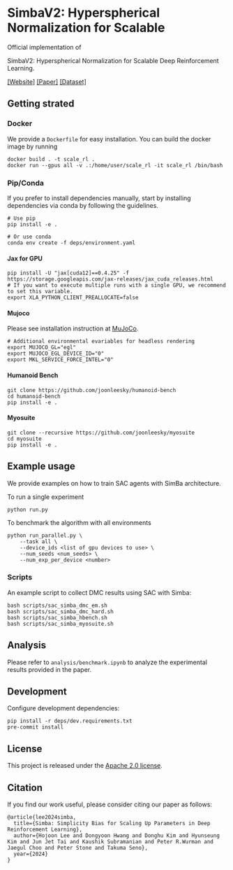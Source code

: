# SimbaV2: Hyperspherical Normalization for Scalable

Official implementation of 

SimbaV2: Hyperspherical Normalization for Scalable Deep Reinforcement Learning.

[[Website]](https://www.tdmpc2.com) [[Paper]](https://arxiv.org/abs/2310.16828) [[Dataset]](https://www.tdmpc2.com/dataset)

## Getting strated

### Docker

We provide a `Dockerfile` for easy installation. You can build the docker image by running

```
docker build . -t scale_rl .
docker run --gpus all -v .:/home/user/scale_rl -it scale_rl /bin/bash
```

### Pip/Conda

If you prefer to install dependencies manually, start by installing dependencies via conda by following the guidelines.
```
# Use pip
pip install -e .

# Or use conda
conda env create -f deps/environment.yaml
```

#### Jax for GPU
```
pip install -U "jax[cuda12]==0.4.25" -f https://storage.googleapis.com/jax-releases/jax_cuda_releases.html
# If you want to execute multiple runs with a single GPU, we recommend to set this variable.
export XLA_PYTHON_CLIENT_PREALLOCATE=false
```

#### Mujoco
Please see installation instruction at [MuJoCo](https://github.com/google-deepmind/mujoco).
```
# Additional environmental evariables for headless rendering
export MUJOCO_GL="egl"
export MUJOCO_EGL_DEVICE_ID="0"
export MKL_SERVICE_FORCE_INTEL="0"
```

#### Humanoid Bench

```
git clone https://github.com/joonleesky/humanoid-bench
cd humanoid-bench
pip install -e .
```

#### Myosuite
```
git clone --recursive https://github.com/joonleesky/myosuite
cd myosuite
pip install -e .
```


##  Example usage

We provide examples on how to train SAC agents with SimBa architecture.  

To run a single experiment
```
python run.py
```

To benchmark the algorithm with all environments
```
python run_parallel.py \
    --task all \
    --device_ids <list of gpu devices to use> \
    --num_seeds <num_seeds> \
    --num_exp_per_device <number>  
```

### Scripts

An example script to collect DMC results using SAC with Simba:
```
bash scripts/sac_simba_dmc_em.sh
bash scripts/sac_simba_dmc_hard.sh
bash scripts/sac_simba_hbench.sh
bash scripts/sac_simba_myosuite.sh
```

## Analysis

Please refer to `analysis/benchmark.ipynb` to analyze the experimental results provided in the paper.

## Development
Configure development dependencies:
```
pip install -r deps/dev.requirements.txt
pre-commit install
```

## License
This project is released under the [Apache 2.0 license](/LICENSE).

## Citation

If you find our work useful, please consider citing our paper as follows:

```
@article{lee2024simba,
  title={Simba: Simplicity Bias for Scaling Up Parameters in Deep Reinforcement Learning}, 
  author={Hojoon Lee and Dongyoon Hwang and Donghu Kim and Hyunseung Kim and Jun Jet Tai and Kaushik Subramanian and Peter R.Wurman and Jaegul Choo and Peter Stone and Takuma Seno},
  year={2024}
}
```
